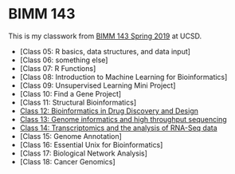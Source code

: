 # BIMM 143
This is my classwork from [BIMM 143 Spring 2019](https://bioboot.github.io/bimm143_S19/) at UCSD.
- [Class 05: R basics, data structures, and data input]
- [Class 06: something else]
- [Class 07: R Functions]
- [Class 08: Introduction to Machine Learning for Bioinformatics]
- [Class 09: Unsupervised Learning Mini Project]
- [Class 10: Find a Gene Project]
- [Class 11: Structural Bioinformatics]
- [Class 12: Bioinformatics in Drug Discovery and Design](http://htmlpreview.github.io/?https://github.com/FredHBioE/bimm143_class12/blob/master/bimm143_class12.html)
- [Class 13: Genome informatics and high throughput sequencing](http://htmlpreview.github.io/?https://github.com/FredHBioE/bimm143_class13/blob/master/bimm143_class13.html)
- [Class 14: Transcriptomics and the analysis of RNA-Seq data](https://github.com/FredHBioE/BIMM-143-Spring-2019-/blob/master/class14/bimm143_class14.md)
- [Class 15: Genome Annotation]
- [Class 16: Essential Unix for Bioinformatics]
- [Class 17: Biological Network Analysis]
- [Class 18: Cancer Genomics]
